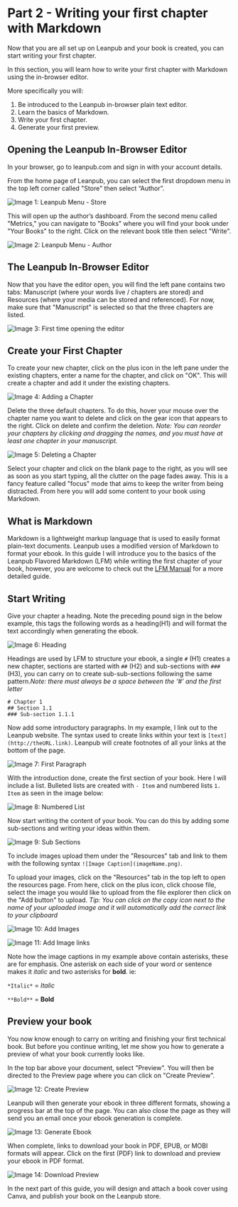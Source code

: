 # Part 2 - Writing your first chapter with Markdown

Now that you are all set up on Leanpub and your book is created, you can start writing your first chapter.

In this section, you will learn how to write your first chapter with Markdown using the in-browser editor.

More specifically you will:

1. Be introduced to the Leanpub in-browser plain text editor.
2. Learn the basics of Markdown.
3. Write your first chapter.
4. Generate your first preview.

## Opening the Leanpub In-Browser Editor

In your browser, go to leanpub.com and sign in with your account details.

From the home page of Leanpub, you can select the first dropdown menu in the top left corner called "Store" then select “Author”. 

![**Image 1:** *Leanpub Menu - Store*](https://i.ritzastatic.com/leanpub-guide/02-first-chapter-markdown/02-01-store-menu.png)

This will open up the author’s dashboard. From the second menu called "Metrics," you can navigate to "Books" where you will find your book under "Your Books" to the right. Click on the relevant book title then select "Write". 

![**Image 2:** *Leanpub Menu - Author*](https://i.ritzastatic.com/leanpub-guide/02-first-chapter-markdown/02-02-menu-arrow-write.png)

## The Leanpub In-Browser Editor

Now that you have the editor open, you will find the left pane contains two tabs: Manuscript (where your words live / chapters are stored) and Resources (where your media can be stored and referenced). For now, make sure that "Manuscript" is selected so that the three chapters are listed.

![**Image 3:** *First time opening the editor*](https://i.ritzastatic.com/leanpub-guide/02-first-chapter-markdown/02-03-online-editor-first.png)

## Create your First Chapter

To create your new chapter, click on the plus icon in the left pane under the existing chapters, enter a name for the chapter, and click on "OK". This will create a chapter and add it under the existing chapters.

![**Image 4:** *Adding a Chapter*](https://i.ritzastatic.com/leanpub-guide/02-first-chapter-markdown/02-04-new-chapter.png)

Delete the three default chapters. To do this, hover your mouse over the chapter name you want to delete and click on the gear icon that appears to the right. Click on delete and confirm the deletion. *Note: You can reorder your chapters by clicking and dragging the names, and you must have at least one chapter in your manuscript.*

![**Image 5:** *Deleting a Chapter*](https://i.ritzastatic.com/leanpub-guide/02-first-chapter-markdown/02-05-delete-chapter.png)

Select your chapter and click on the blank page to the right, as you will see as soon as you start typing, all the clutter on the page fades away. This is a fancy feature called "focus" mode that aims to keep the writer from being distracted. From here you will add some content to your book using Markdown.

## What is Markdown

Markdown is a lightweight markup language that is used to easily format plain-text documents. Leanpub uses a modified version of Markdown to format your ebook. In this guide I will introduce you to the basics of the Leanpub Flavored Markdown (LFM) while writing the first chapter of your book, however, you are welcome to check out the [LFM Manual](https://leanpub.com/lfm/read) for a more detailed guide.

## Start Writing

Give your chapter a heading. Note the preceding pound sign in the below example, this tags the following words as a heading(H1) and will format the text accordingly when generating the ebook.

![**Image 6:** *Heading*](https://i.ritzastatic.com/leanpub-guide/02-first-chapter-markdown/02-06-Heading-1.png)

Headings are used by LFM to structure your ebook, a single `#` (H1) creates a new chapter, sections are started with `##` (H2) and sub-sections with `###` (H3), you can carry on to create sub-sub-sections following the same pattern.*Note: there must always be a space between the ‘#’ and the first letter*

```
# Chapter 1
## Section 1.1
### Sub-section 1.1.1
```

Now add some introductory paragraphs. In my example, I link out to the Leanpub website. The syntax used to create links within your text is `[text](http://theURL.link)`. Leanpub will create footnotes of all your links at the bottom of the page.

![**Image 7:** *First Paragraph*](https://i.ritzastatic.com/leanpub-guide/02-first-chapter-markdown/02-07-first-paragraph.png)

With the introduction done, create the first section of your book. Here I will include a list. Bulleted lists are created with `- Item` and numbered lists `1. Item` as seen in the image below:

![**Image 8:** *Numbered List*](https://i.ritzastatic.com/leanpub-guide/02-first-chapter-markdown/02-08-numbered-list.png)

Now start writing the content of your book. You can do this by adding some sub-sections and writing your ideas within them. 

![**Image 9:** *Sub Sections*](https://i.ritzastatic.com/leanpub-guide/02-first-chapter-markdown/02-09-subsections.png)

To include images upload them under the "Resources" tab and link to them with the following syntax `![Image Caption](imageName.png)`.

To upload your images, click on the "Resources" tab in the top left to open the resources page. From here, click on the plus icon, click choose file, select the image you would like to upload from the file explorer then click on the "Add button" to upload. *Tip: You can click on the copy icon next to the name of your uploaded image and it will automatically add the correct link to your clipboard*

![**Image 10:** *Add Images*](https://i.ritzastatic.com/leanpub-guide/02-first-chapter-markdown/02-10-upload-image.png)

![**Image 11:** *Add Image links*](https://i.ritzastatic.com/leanpub-guide/02-first-chapter-markdown/02-11-image-links.png)

Note how the image captions in my example above contain asterisks, these are for emphasis. One asterisk on each side of your word or sentence makes it *italic* and two asterisks for **bold**. ie: 

`*Italic*` = *Italic*

`**Bold**` = **Bold**

## Preview your book

You now know enough to carry on writing and finishing your first technical book. But before you continue writing, let me show you how to generate a preview of what your book currently looks like.

In the top bar above your document, select "Preview". You will then be directed to the Preview page where you can click on "Create Preview".

![**Image 12:** *Create Preview*](https://i.ritzastatic.com/leanpub-guide/02-first-chapter-markdown/02-12-preview-page.png)

Leanpub will then generate your ebook in three different formats, showing a progress bar at the top of the page. You can also close the page as they will send you an email once your ebook generation is complete.

![**Image 13:** *Generate Ebook*](https://i.ritzastatic.com/leanpub-guide/02-first-chapter-markdown/02-13-generating-ebook.png)

When complete, links to download your book in PDF, EPUB, or MOBI formats will appear. Click on the first (PDF) link to download and preview your ebook in PDF format.

![**Image 14:** *Download Preview*](https://i.ritzastatic.com/leanpub-guide/02-first-chapter-markdown/02-14-download-preview.png)

In the next part of this guide, you will design and attach a book cover using Canva, and publish your book on the Leanpub store.
